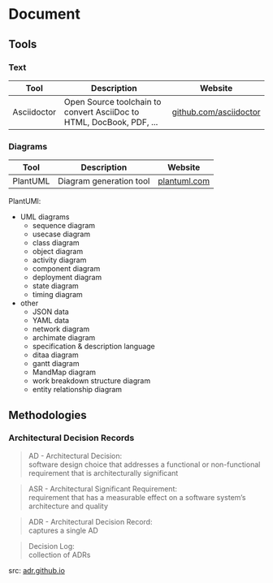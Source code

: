 # Document

## Tools

### Text

| Tool        | Description                                                          | Website                                                  |
| ----------- | -------------------------------------------------------------------- | -------------------------------------------------------- |
| Asciidoctor | Open Source toolchain to convert AsciiDoc to HTML, DocBook, PDF, ... | [github.com/asciidoctor](https://github.com/asciidoctor) |

### Diagrams 

| Tool     | Description             | Website                              |
| -------- | ----------------------- | ------------------------------------ |
| PlantUML | Diagram generation tool | [plantuml.com](https://plantuml.com) |

PlantUMl:
- UML diagrams
  - sequence diagram
  - usecase diagram
  - class diagram
  - object diagram
  - activity diagram
  - component diagram
  - deployment diagram
  - state diagram
  - timing diagram
- other
  - JSON data
  - YAML data
  - network diagram
  - archimate diagram
  - specification & description language
  - ditaa diagram
  - gantt diagram
  - MandMap diagram
  - work breakdown structure diagram
  - entity relationship diagram 

## Methodologies 

### Architectural Decision Records

> AD - Architectural Decision:  
> software design choice that addresses a functional or non-functional requirement that is architecturally significant  
 
> ASR - Architectural Significant Requirement:  
> requirement that has a measurable effect on a software system’s architecture and quality

> ADR - Architectural Decision Record:  
> captures a single AD
 
> Decision Log:  
> collection of ADRs

src: [adr.github.io](https://adr.github.io)